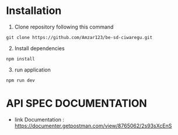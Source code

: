 # Installation
1. Clone repository following this command
```
git clone https://github.com/Amzar123/be-sd-ciwaregu.git
```
2. Install dependencies
```
npm install
```
3. run application 
```
npm run dev
```

# API SPEC DOCUMENTATION
- link Documentation : https://documenter.getpostman.com/view/8765062/2s93sXcEnS 
